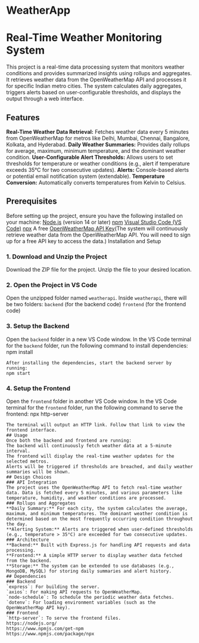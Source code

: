 # WeatherApp
# Real-Time Weather Monitoring System
This project is a real-time data processing system that monitors weather conditions and provides summarized insights using rollups and aggregates. It retrieves weather data from the OpenWeatherMap API and processes it for specific Indian metro cities. The system calculates daily aggregates, triggers alerts based on user-configurable thresholds, and displays the output through a web interface.
## Features
**Real-Time Weather Data Retrieval:** Fetches weather data every 5 minutes from OpenWeatherMap for metros like Delhi, Mumbai, Chennai, Bangalore, Kolkata, and Hyderabad.
**Daily Weather Summaries:** Provides daily rollups for average, maximum, minimum temperature, and the dominant weather condition.
**User-Configurable Alert Thresholds:** Allows users to set thresholds for temperature or weather conditions (e.g., alert if temperature exceeds 35°C for two consecutive updates).
**Alerts:** Console-based alerts or potential email notification system (extendable).
**Temperature Conversion:** Automatically converts temperatures from Kelvin to Celsius.
## Prerequisites
Before setting up the project, ensure you have the following installed on your machine:
[Node.js](https://nodejs.org/) (version 14 or later)
[npm](https://www.npmjs.com/get-npm)
[Visual Studio Code (VS Code)](https://code.visualstudio.com/)
[npx](https://www.npmjs.com/package/npx)
A free [OpenWeatherMap API Key](https://home.openweathermap.org/users/sign_up)(The system will continuously retrieve weather data from the OpenWeatherMap API. You will need to sign up for a free API key to access the data.)
Installation and Setup
### 1. Download and Unzip the Project
Download the ZIP file for the project.
Unzip the file to your desired location.
### 2. Open the Project in VS Code
Open the unzipped folder named `weatherapi`.
Inside `weatherapi`, there will be two folders:
`backend` (for the backend code)
`frontend` (for the frontend code)
### 3. Setup the Backend
Open the `backend` folder in a new VS Code window.
In the VS Code terminal for the `backend` folder, run the following command to install dependencies:
 npm install
  ```
After installing the dependencies, start the backend server by running:
  npm start
  ```
### 4. Setup the Frontend
Open the `frontend` folder in another VS Code window.
In the VS Code terminal for the `frontend` folder, run the following command to serve the frontend:
  npx http-server
  ```
The terminal will output an HTTP link. Follow that link to view the frontend interface.
## Usage
Once both the backend and frontend are running:
The backend will continuously fetch weather data at a 5-minute interval.
The frontend will display the real-time weather updates for the selected metros.
Alerts will be triggered if thresholds are breached, and daily weather summaries will be shown.
## Design Choices
### API Integration
The project uses the OpenWeatherMap API to fetch real-time weather data. Data is fetched every 5 minutes, and various parameters like temperature, humidity, and weather conditions are processed.
### Rollups and Aggregates
**Daily Summary:** For each city, the system calculates the average, maximum, and minimum temperatures. The dominant weather condition is determined based on the most frequently occurring condition throughout the day.
**Alerting System:** Alerts are triggered when user-defined thresholds (e.g., temperature > 35°C) are exceeded for two consecutive updates.
### Architecture
**Backend:** Built with Express.js for handling API requests and data processing.
**Frontend:** A simple HTTP server to display weather data fetched from the backend.
**Storage:** The system can be extended to use databases (e.g., MongoDB, MySQL) for storing daily summaries and alert history.
## Dependencies
### Backend
`express`: For building the server.
`axios`: For making API requests to OpenWeatherMap.
`node-schedule`: To schedule the periodic weather data fetches.
`dotenv`: For loading environment variables (such as the OpenWeatherMap API key).
### Frontend
`http-server`: To serve the frontend files.
https://nodejs.org/
https://www.npmjs.com/get-npm
https://www.npmjs.com/package/npx
